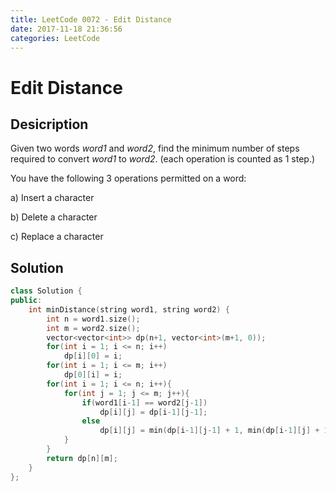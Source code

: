 ```yaml
---
title: LeetCode 0072 - Edit Distance
date: 2017-11-18 21:36:56
categories: LeetCode
---
```

# Edit Distance #

<!--more-->

## Desicription ##

Given two words *word1* and *word2*, find the minimum number of steps required to convert *word1* to *word2*. (each operation is counted as 1 step.)

You have the following 3 operations permitted on a word:

a) Insert a character

b) Delete a character

c) Replace a character

## Solution ##

```cpp
class Solution {
public:
    int minDistance(string word1, string word2) {
        int n = word1.size();
        int m = word2.size();
        vector<vector<int>> dp(n+1, vector<int>(m+1, 0));
        for(int i = 1; i <= n; i++)
            dp[i][0] = i;
        for(int i = 1; i <= m; i++)
            dp[0][i] = i;
        for(int i = 1; i <= n; i++){
            for(int j = 1; j <= m; j++){
                if(word1[i-1] == word2[j-1])
                    dp[i][j] = dp[i-1][j-1];
                else
                    dp[i][j] = min(dp[i-1][j-1] + 1, min(dp[i-1][j] + 1, dp[i][j-1] + 1));
            }
        }
        return dp[n][m];
    }
};
```